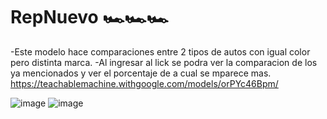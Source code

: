 # RepNuevo 🏎️🏎️🏎️
-Este modelo hace comparaciones entre 2 tipos de autos con igual color pero distinta marca.
-Al ingresar al lick se podra ver la comparacion de los ya mencionados y ver el porcentaje de a cual se mparece mas.
https://teachablemachine.withgoogle.com/models/orPYc46Bpm/


![image](https://github.com/Fedefernandez818/RepNuevo/assets/146957328/8a2afccc-e192-4504-9bb0-1eda3601722b)
![image](https://github.com/Fedefernandez818/RepNuevo/assets/146957328/be5e3c19-f1f8-45ca-9ee3-b3957a0ee39e)
